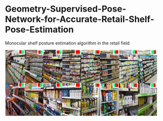 # Geometry-Supervised-Pose-Network-for-Accurate-Retail-Shelf-Pose-Estimation
Monocular shelf posture estimation algorithm in the retail field

![Image text](https://github.com/Huang9495/GSPN/blob/master/img/dataset.png)
